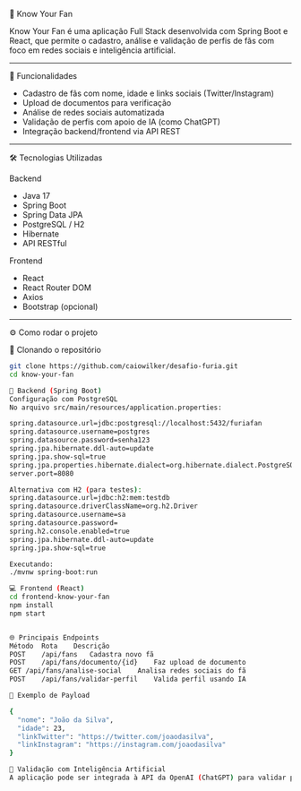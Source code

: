 🎤 Know Your Fan

Know Your Fan é uma aplicação Full Stack desenvolvida com Spring Boot e React, que permite o cadastro, análise e validação de perfis de fãs com foco em redes sociais e inteligência artificial.

---

🚀 Funcionalidades

- Cadastro de fãs com nome, idade e links sociais (Twitter/Instagram)
- Upload de documentos para verificação
- Análise de redes sociais automatizada
- Validação de perfis com apoio de IA (como ChatGPT)
- Integração backend/frontend via API REST

---

🛠️ Tecnologias Utilizadas

 Backend
- Java 17
- Spring Boot
- Spring Data JPA
- PostgreSQL / H2
- Hibernate
- API RESTful

 Frontend
- React
- React Router DOM
- Axios
- Bootstrap (opcional)

---

⚙️ Como rodar o projeto

 📌 Clonando o repositório
```bash
git clone https://github.com/caiowilker/desafio-furia.git
cd know-your-fan

🔧 Backend (Spring Boot)
Configuração com PostgreSQL
No arquivo src/main/resources/application.properties:

spring.datasource.url=jdbc:postgresql://localhost:5432/furiafan
spring.datasource.username=postgres
spring.datasource.password=senha123
spring.jpa.hibernate.ddl-auto=update
spring.jpa.show-sql=true
spring.jpa.properties.hibernate.dialect=org.hibernate.dialect.PostgreSQLDialect
server.port=8080

Alternativa com H2 (para testes):
spring.datasource.url=jdbc:h2:mem:testdb
spring.datasource.driverClassName=org.h2.Driver
spring.datasource.username=sa
spring.datasource.password=
spring.h2.console.enabled=true
spring.jpa.hibernate.ddl-auto=update
spring.jpa.show-sql=true

Executando:
./mvnw spring-boot:run

💻 Frontend (React)
cd frontend-know-your-fan
npm install
npm start


🌐 Principais Endpoints
Método	Rota	Descrição
POST	/api/fans	Cadastra novo fã
POST	/api/fans/documento/{id}	Faz upload de documento
GET	/api/fans/analise-social	Analisa redes sociais do fã
POST	/api/fans/validar-perfil	Valida perfil usando IA

🎯 Exemplo de Payload

{
  "nome": "João da Silva",
  "idade": 23,
  "linkTwitter": "https://twitter.com/joaodasilva",
  "linkInstagram": "https://instagram.com/joaodasilva"
}

🧠 Validação com Inteligência Artificial
A aplicação pode ser integrada à API da OpenAI (ChatGPT) para validar perfis com base nos dados fornecidos e no comportamento digital dos usuários.

